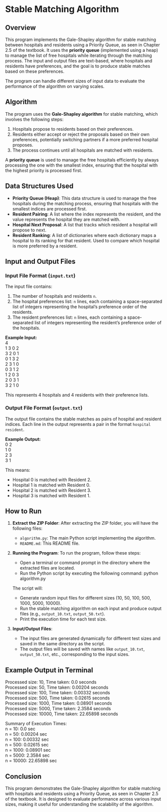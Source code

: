 # Stable Matching Algorithm

## Overview

This program implements the Gale-Shapley algorithm for stable matching between hospitals and residents using a Priority Queue, as seen in Chapter 2.5 of the textbook. It uses the **priority queue** (implemented using a heap) to manage the list of free hospitals while iterating through the matching process. The input and output files are text-based, where hospitals and residents have preferences, and the goal is to produce stable matches based on these preferences.

The program can handle different sizes of input data to evaluate the performance of the algorithm on varying scales.

## Algorithm

The program uses the **Gale-Shapley algorithm** for stable matching, which involves the following steps:

1. Hospitals propose to residents based on their preferences.
2. Residents either accept or reject the proposals based on their own preferences, potentially switching partners if a more preferred hospital proposes.
3. The process continues until all hospitals are matched with residents.

A **priority queue** is used to manage the free hospitals efficiently by always processing the one with the smallest index, ensuring that the hospital with the highest priority is processed first.

## Data Structures Used

- **Priority Queue (Heap)**: This data structure is used to manage the free hospitals during the matching process, ensuring that hospitals with the smallest indices are processed first.
- **Resident Pairing**: A list where the index represents the resident, and the value represents the hospital they are matched with.
- **Hospital Next Proposal**: A list that tracks which resident a hospital will propose to next.
- **Resident Ranking**: A list of dictionaries where each dictionary maps a hospital to its ranking for that resident. Used to compare which hospital is more preferred by a resident.

## Input and Output Files

### Input File Format (`input.txt`)

The input file contains:

1. The number of hospitals and residents `n`.
2. The hospital preferences list: `n` lines, each containing a space-separated list of integers representing the hospital’s preference order of the residents.
3. The resident preferences list: `n` lines, each containing a space-separated list of integers representing the resident’s preference order of the hospitals.

**Example Input:**  
4  
1 3 0 2  
3 2 0 1  
0 1 3 2  
2 3 1 0  
0 3 1 2  
1 2 0 3  
2 0 3 1  
3 2 1 0  

This represents 4 hospitals and 4 residents with their preference lists.

### Output File Format (`output.txt`)

The output file contains the stable matches as pairs of hospital and resident indices. Each line in the output represents a pair in the format `hospital resident`.

**Example Output:**  
0 2  
1 0  
2 3  
3 1  

This means:

- Hospital 0 is matched with Resident 2.
- Hospital 1 is matched with Resident 0.
- Hospital 2 is matched with Resident 3.
- Hospital 3 is matched with Resident 1.

## How to Run

1. **Extract the ZIP Folder**:
   After extracting the ZIP folder, you will have the following files:
   - `algorithm.py`: The main Python script implementing the algorithm.
   - `README.md`: This README file.

2. **Running the Program**:
   To run the program, follow these steps:

   - Open a terminal or command prompt in the directory where the extracted files are located.
   - Run the Python script by executing the following command: python algorithm.py

   The script will:
   - Generate random input files for different sizes (10, 50, 100, 500, 1000, 5000, 10000).
   - Run the stable matching algorithm on each input and produce output files (e.g., `output_10.txt`, `output_50.txt`).
   - Print the execution time for each test size.

3. **Input/Output Files**:
   - The input files are generated dynamically for different test sizes and saved in the same directory as the script.
   - The output files will be saved with names like `output_10.txt`, `output_50.txt`, etc., corresponding to the input sizes.

## Example Output in Terminal  

Processed size: 10, Time taken: 0.0 seconds  
Processed size: 50, Time taken: 0.00204 seconds  
Processed size: 100, Time taken: 0.00332 seconds  
Processed size: 500, Time taken: 0.02615 seconds  
Processed size: 1000, Time taken: 0.08901 seconds  
Processed size: 5000, Time taken: 2.3584 seconds  
Processed size: 10000, Time taken: 22.65898 seconds  

Summary of Execution Times:  
n = 10: 0.0 sec  
n = 50: 0.00204 sec  
n = 100: 0.00332 sec  
n = 500: 0.02615 sec  
n = 1000: 0.08901 sec  
n = 5000: 2.3584 sec  
n = 10000: 22.65898 sec  

## Conclusion

This program demonstrates the Gale-Shapley algorithm for stable matching with hospitals and residents using a Priority Queue, as seen in Chapter 2.5 of the textbook. It is designed to evaluate performance across various input sizes, making it useful for understanding the scalability of the algorithm.
